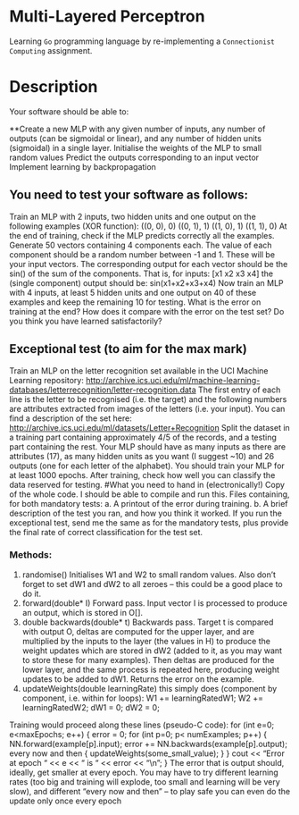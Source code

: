 # Multi-Layered Perceptron
Learning `Go` programming language by re-implementing a `Connectionist Computing` assignment. 

# Description
Your software should be able to:

**Create a new MLP with any given number of inputs, any number of outputs (can be sigmoidal or linear), and any number of hidden units (sigmoidal) in a single layer.
Initialise the weights of the MLP to small random values
Predict the outputs corresponding to an input vector
Implement learning by backpropagation

## You need to test your software as follows:

Train an MLP with 2 inputs, two hidden units and one output on the following examples (XOR function): ((0, 0), 0) ((0, 1), 1) ((1, 0), 1) ((1, 1), 0)
At the end of training, check if the MLP predicts correctly all the examples.
Generate 50 vectors containing 4 components each. The value of each component should be a random number between -1 and 1. These will be your input vectors. The corresponding output for each vector should be the sin() of the sum of the components. That is, for inputs: [x1 x2 x3 x4] the (single component) output should be: sin(x1+x2+x3+x4) Now train an MLP with 4 inputs, at least 5 hidden units and one output on 40 of these examples and keep the remaining 10 for testing.
What is the error on training at the end? How does it compare with the error on the test set? Do you think you have learned satisfactorily?

## Exceptional test (to aim for the max mark)

Train an MLP on the letter recognition set available in the UCI Machine Learning repository: http://archive.ics.uci.edu/ml/machine-learning-databases/letterrecognition/letter-recognition.data The first entry of each line is the letter to be recognised (i.e. the target) and the following numbers are attributes extracted from images of the letters (i.e. your input). You can find a description of the set here: http://archive.ics.uci.edu/ml/datasets/Letter+Recognition
Split the dataset in a training part containing approximately 4/5 of the records, and a testing part containing the rest. Your MLP should have as many inputs as there are attributes (17), as many hidden units as you want (I suggest ~10) and 26 outputs (one for each letter of the alphabet).
You should train your MLP for at least 1000 epochs. After training, check how well you can classify the data reserved for testing. #What you need to hand in (electronically!)
Copy of the whole code. I should be able to compile and run this.
Files containing, for both mandatory tests: a. A printout of the error during training. b. A brief description of the test you ran, and how you think it worked.
If you run the exceptional test, send me the same as for the mandatory tests, plus provide the final rate of correct classification for the test set.



### Methods: 
1. randomise() 
    Initialises W1 and W2 to small random values. Also don’t forget to set dW1 and dW2 to all zeroes – this could be a good place to do it. 
2. forward(double* I) Forward pass. Input vector I is processed to produce an output, which is stored in O[]. 
3. double backwards(double* t) Backwards pass. Target t is compared with output O, deltas are computed for the upper layer, and are multiplied by the inputs to the layer (the values in H) to produce the weight updates which are stored in dW2 (added to it, as you may want to store these for many examples). Then deltas are produced for the lower layer, and the same process is repeated here, producing weight updates to be added to dW1. Returns the error on the example. 
4. updateWeights(double learningRate) this simply does (component by component, i.e. within for loops): W1 += learningRatedW1; W2 += learningRatedW2; dW1 = 0; dW2 = 0; 

 Training would proceed along these lines (pseudo-C code): 
    for (int e=0; e<maxEpochs; e++) 
        { 
            error = 0; 
            for (int p=0; p< numExamples; p++) 
                { NN.forward(example[p].input); error += NN.backwards(example[p].output); 
                every now and then { 
                    updateWeights(some_small_value); 
                    } 
                } 
            cout << “Error at epoch “ << e << “ is “ << error << “\n”; 
        } 
        The error that is output should, ideally, get smaller at every epoch. You may have to try different learning rates (too big and training will explode, too small and learning will be very slow), and different “every now and then” – to play safe you can even do the update only once every epoch